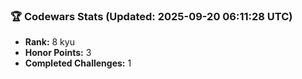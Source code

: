 ### 🏆 Codewars Stats (Updated: 2025-09-20 06:11:28 UTC)

- **Rank:** 8 kyu
- **Honor Points:** 3
- **Completed Challenges:** 1
